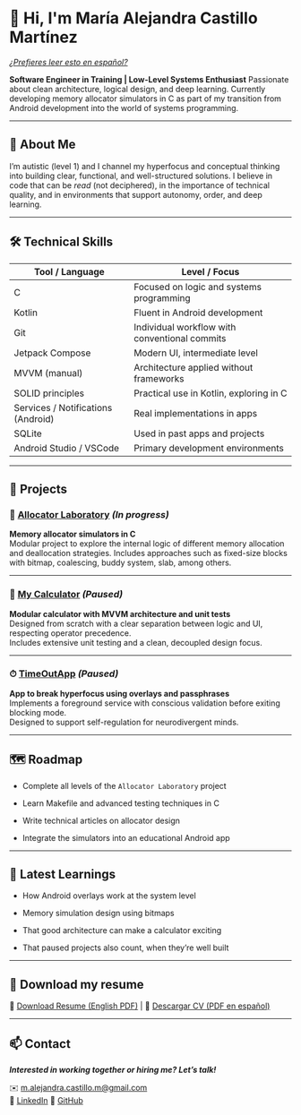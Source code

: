 # 👋 Hi, I'm María Alejandra Castillo Martínez

[*¿Prefieres leer esto en español?*](README.es.md)

**Software Engineer in Training \|  Low-Level Systems Enthusiast**
Passionate about clean architecture, logical design, and deep learning. Currently developing memory allocator simulators in C as part of my transition from Android development into the world of systems programming.

---

## 🧠 About Me

I’m autistic (level 1) and I channel my hyperfocus and conceptual thinking into building clear, functional, and well-structured solutions. I believe in code that can be _read_ (not deciphered), in the importance of technical quality, and in environments that support autonomy, order, and deep learning.

---

## 🛠 Technical Skills

|Tool / Language|Level / Focus|
|---|---|
|C|Focused on logic and systems programming|
|Kotlin|Fluent in Android development|
|Git|Individual workflow with conventional commits|
|Jetpack Compose|Modern UI, intermediate level|
|MVVM (manual)|Architecture applied without frameworks|
|SOLID principles|Practical use in Kotlin, exploring in C|
|Services / Notifications (Android)|Real implementations in apps|
|SQLite|Used in past apps and projects|
|Android Studio / VSCode|Primary development environments|

---

## 🚀 Projects

### 🔢 [Allocator Laboratory](https://github.com/AlejandraCastillo/AllocatorLaboratory) _(In progress)_

**Memory allocator simulators in C**  
Modular project to explore the internal logic of different memory allocation and deallocation strategies. Includes approaches such as fixed-size blocks with bitmap, coalescing, buddy system, slab, among others.

---

### 🧮 [My Calculator](https://github.com/AlejandraCastillo/MyCalculator) _(Paused)_

**Modular calculator with MVVM architecture and unit tests**  
Designed from scratch with a clear separation between logic and UI, respecting operator precedence.  
Includes extensive unit testing and a clean, decoupled design focus.

---

### ⏱ [TimeOutApp](https://github.com/AlejandraCastillo/TimeOutApp) _(Paused)_

**App to break hyperfocus using overlays and passphrases**  
Implements a foreground service with conscious validation before exiting blocking mode.  
Designed to support self-regulation for neurodivergent minds.

---

## 🗺 Roadmap

- Complete all levels of the `Allocator Laboratory` project
    
- Learn Makefile and advanced testing techniques in C
    
- Write technical articles on allocator design
    
- Integrate the simulators into an educational Android app
    

---

## 🧪 Latest Learnings

- How Android overlays work at the system level
    
- Memory simulation design using bitmaps
    
- That good architecture can make a calculator exciting
    
- That paused projects also count, when they’re well built
    

---

## 📁 Download my resume

📄 [Download Resume (English PDF)](Documents/AlejandraCastillo_Resume.pdf) \|  📄 [Descargar CV (PDF en español)](Documents/AlejandraCastillo_CV.pdf)

---

## 📫 Contact

***Interested in working together or hiring me? Let’s talk!***

✉️ [m.alejandra.castillo.m@gmail.com](mailto:m.alejandra.castillo.m@gmail.com)  
💼 [LinkedIn](www.linkedin.com/in/alecas17)
🐙 [GitHub](https://github.com/AlejandraCastillo)
